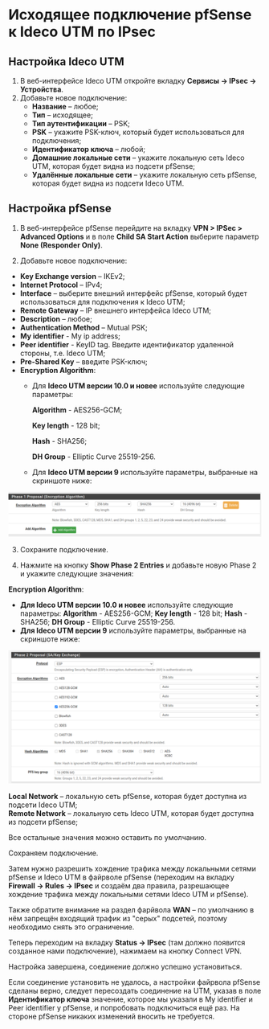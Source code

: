 # Исходящее подключение pfSense к Ideco UTM по IPsec

## Настройка Ideco UTM

1. В веб-интерфейсе Ideco UTM откройте вкладку **Сервисы -&gt; IPsec -&gt; Устройства**.
2. Добавьте новое подключение:
   * **Название** – любое;
   * **Тип** – исходящее;
   * **Тип аутентификации** – PSK;
   * **PSK** – укажите PSK-ключ, который будет использоваться для подключения;
   * **Идентификатор ключа** – любой;
   * **Домашние локальные сети** – укажите локальную сеть Ideco UTM, которая будет видна из подсети pfSense;
   * **Удалённые локальные сети** – укажите локальную сеть pfSense, которая будет видна из подсети Ideco UTM.

## Настройка pfSense

1. В веб-интерфейсе pfSense перейдите на вкладку **VPN &gt; IPSec &gt; Advanced Options** и в поле **Child SA Start Action** выберите параметр **None \(Responder Only\)**.

2. Добавьте новое подключение:

* **Key Exchange version** – IKEv2;
* **Internet Protocol** – IPv4;
* **Interface** – выберите внешний интерфейс pfSense, который будет использоваться для подключения к Ideco UTM;
* **Remote Gateway** – IP внешнего интерфейса Ideco UTM;
* **Description** – любое;
* **Authentication Method** – Mutual PSK;
* **My identifier** - My ip address;
* **Peer identifier** - KeyID tag. Введите идентификатор удаленной стороны, т.е. Ideco UTM;
* **Pre-Shared Key** – введите PSK-ключ;
* **Encryption Algorithm**:
  * Для **Ideco UTM версии 10.0 и новее** используйте следующие параметры:

    **Algorithm** - AES256-GCM;

    **Key length** - 128 bit;

    **Hash** - SHA256;

    **DH Group** - Elliptic Curve 25519-256.

  * Для **Ideco UTM версии 9** используйте параметры, выбранные на скриншоте ниже:

![](../../../../.gitbook/assets/aes-v9-.png)

3. Сохраните подключение.

4. Нажмите на кнопку **Show Phase 2 Entries** и добавьте новую Phase 2 и укажите следующие значения:

**Encryption Algorithm**: 

* **Для Ideco UTM версии 10.0 и новее** используйте следующие параметры:  **Algorithm** - AES256-GCM;  **Key length** - 128 bit;  **Hash** - SHA256;  **DH Group** - Elliptic Curve 25519-256. 
* **Для Ideco UTM версии 9** используйте параметры, выбранные на скриншоте ниже:

![](../../../../.gitbook/assets/esp-v9-.png)

**Local Network** – локальную сеть pfSense, которая будет доступна из подсети Ideco UTM;  
**Remote Network** – локальную сеть Ideco UTM, которая будет доступна из подсети pfSense;

Все остальные значения можно оставить по умолчанию.

Сохраняем подключение.

Затем нужно разрешить хождение трафика между локальными сетями pfSense и Ideco UTM в файрволе pfSense \(переходим на вкладку **Firewall -&gt; Rules -&gt; IPsec** и создаём два правила, разрешающее хождение трафика между локальными сетями Ideco UTM и pfSense\).

Также обратите внимание на раздел фарйвола **WAN** – по умолчанию в нём запрещён входящий трафик из "серых" подсетей, поэтому необходимо снять это ограничение.

Теперь переходим на вкладку **Status -&gt; IPsec** \(там должно появится созданное нами подключение\), нажимаем на кнопку Connect VPN.

Настройка завершена, соединение должно успешно установиться.

Если соединение установить не удалось, а настройки файрвола pfSense сделаны верно, следует пересоздать соединение на UTM, указав в поле **Идентификатор ключа** значение, которое мы указали в My identifier и Peer identifier у pfSense, и попробовать подключиться ещё раз. На стороне pfSense никаких изменений вносить не требуется.

